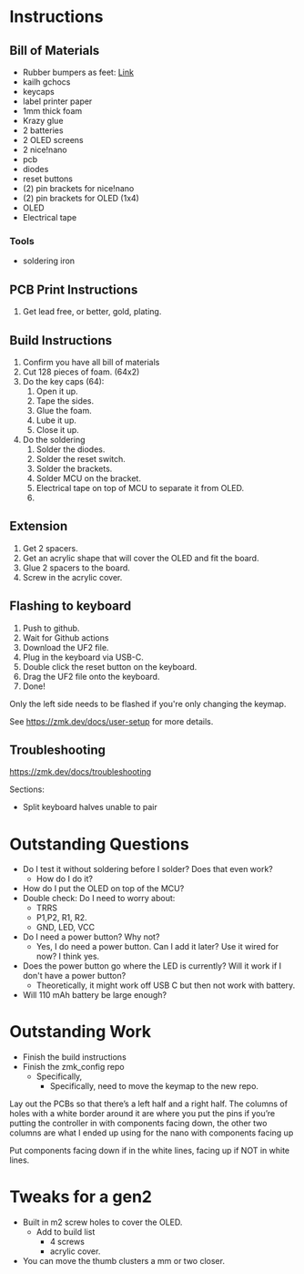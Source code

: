 # Instructions

## Bill of Materials
- Rubber bumpers as feet: [Link](https://www.amazon.com/gp/product/B07R17T68B/ref=ppx_yo_dt_b_search_asin_title?ie=UTF8&psc=1)
- kailh gchocs
- keycaps
- label printer paper
- 1mm thick foam
- Krazy glue
- 2 batteries
- 2 OLED screens
- 2 nice!nano
- pcb
- diodes
- reset buttons
- (2) pin brackets for nice!nano
- (2) pin brackets for OLED (1x4)
- OLED
- Electrical tape

### Tools

- soldering iron

## PCB Print Instructions
1. Get lead free, or better, gold, plating.

## Build Instructions
1. Confirm you have all bill of materials
2. Cut 128 pieces of foam. (64x2)
3. Do the key caps (64):
   1. Open it up.
   2. Tape the sides.
   3. Glue the foam.
   4. Lube it up.
   5. Close it up.
4. Do the soldering
   1. Solder the diodes. 
   2. Solder the reset switch.
   3. Solder the brackets.
   4. Solder MCU on the bracket.
   5. Electrical tape on top of MCU to separate it from OLED.
   6. 


## Extension

1. Get 2 spacers.
2. Get an acrylic shape that will cover the OLED and fit the board.
3. Glue 2 spacers to the board.
4. Screw in the acrylic cover.

## Flashing to keyboard

1. Push to github.
2. Wait for Github actions
3. Download the UF2 file.
5. Plug in the keyboard via USB-C.
4. Double click the reset button on the keyboard.
6. Drag the UF2 file onto the keyboard.
7. Done!

Only the left side needs to be flashed if you're only changing the keymap.

See https://zmk.dev/docs/user-setup for more details.

## Troubleshooting

https://zmk.dev/docs/troubleshooting

Sections:

- Split keyboard halves unable to pair

# Outstanding Questions
 
- Do I test it without soldering before I solder? Does that even work?
  - How do I do it?
- How do I put the OLED on top of the MCU?
- Double check: Do I need to worry about:
  - TRRS
  - P1,P2, R1, R2.
  - GND, LED, VCC
- Do I need a power button? Why not?
  - Yes, I do need a power button. Can I add it later? Use it wired for now? I think yes.
- Does the power button go where the LED is currently? Will it work if I don't have a power button?
  - Theoretically, it might work off USB C but then not work with battery.
- Will 110 mAh battery be large enough?

# Outstanding Work
- Finish the build instructions
- Finish the zmk_config repo
  - Specifically, 
    - Specifically, need to move the keymap to the new repo.


Lay out the PCBs so that there’s a left half and a right half. The columns of holes with a white border around it are
where you put the pins if you’re putting the controller in with components facing down, the other two columns are what I
ended up using for the nano with components facing up 

Put components facing down if in the white lines, facing up if NOT in white lines.


# Tweaks for a gen2
- Built in m2 screw holes to cover the OLED.
  - Add to build list
    - 4 screws
    - acrylic cover.
- You can move the thumb clusters a mm or two closer.